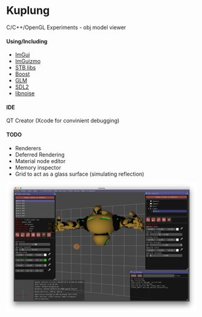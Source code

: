 # Kuplung

C/C++/OpenGL Experiments - obj model viewer

#### Using/Including

- [ImGui](https://github.com/ocornut/imgui)
- [ImGuizmo](https://github.com/CedricGuillemet/ImGuizmo)
- [STB libs](https://github.com/nothings/stb)
- [Boost](http://www.boost.org/)
- [GLM](http://glm.g-truc.net/)
- [SDL2](https://www.libsdl.org/)
- [libnoise](http://libnoise.sourceforge.net/)

#### IDE
QT Creator (Xcode for convinient debugging)

#### TODO

- Renderers
- Deferred Rendering
- Material node editor
- Memory inspector
- Grid to act as a glass surface (simulating reflection)

![Kuplung](https://raw.githubusercontent.com/supudo/Kuplung/master/screenshots/screenshot2.png "Kuplung")
